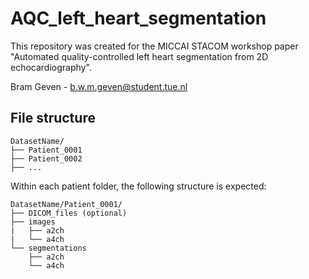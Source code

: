 # AQC_left_heart_segmentation

This repository was created for the MICCAI STACOM workshop paper "Automated quality-controlled left heart segmentation from 2D echocardiography". 

Bram Geven - b.w.m.geven@student.tue.nl


## File structure


```
DatasetName/ 
├── Patient_0001
├── Patient_0002
├── ... 
```

Within each patient folder, the following structure is expected:

```
DatasetName/Patient_0001/
├── DICOM_files (optional)
├── images
|   ├── a2ch 
|   └── a4ch
└── segmentations
    ├── a2ch
    └── a4ch 
```
